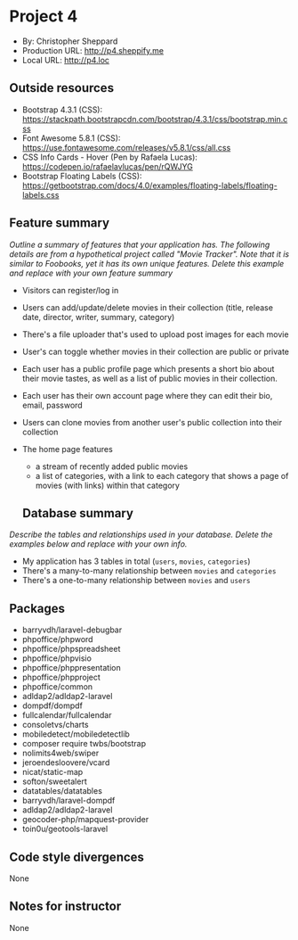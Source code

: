 # Project 4
+ By: Christopher Sheppard
+ Production URL: <http://p4.sheppify.me>
+ Local URL: <http://p4.loc>

## Outside resources
+ Bootstrap 4.3.1 (CSS): <https://stackpath.bootstrapcdn.com/bootstrap/4.3.1/css/bootstrap.min.css>
+ Font Awesome 5.8.1 (CSS): <https://use.fontawesome.com/releases/v5.8.1/css/all.css>
+ CSS Info Cards - Hover (Pen by Rafaela Lucas): <https://codepen.io/rafaelavlucas/pen/rQWJYG>
+ Bootstrap Floating Labels (CSS): <https://getbootstrap.com/docs/4.0/examples/floating-labels/floating-labels.css>

## Feature summary
*Outline a summary of features that your application has. The following details are from a hypothetical project called "Movie Tracker". Note that it is similar to Foobooks, yet it has its own unique features. Delete this example and replace with your own feature summary*

+ Visitors can register/log in
+ Users can add/update/delete movies in their collection (title, release date, director, writer, summary, category)
+ There's a file uploader that's used to upload post images for each movie
+ User's can toggle whether movies in their collection are public or private
+ Each user has a public profile page which presents a short bio about their movie tastes, as well as a list of public movies in their collection.
+ Each user has their own account page where they can edit their bio, email, password
+ Users can clone movies from another user's public collection into their collection
+ The home page features
  + a stream of recently added public movies
  + a list of categories, with a link to each category that shows a page of movies (with links) within that category

  ## Database summary
*Describe the tables and relationships used in your database. Delete the examples below and replace with your own info.*

+ My application has 3 tables in total (`users`, `movies`, `categories`)
+ There's a many-to-many relationship between `movies` and `categories`
+ There's a one-to-many relationship between `movies` and `users`

## Packages
+   barryvdh/laravel-debugbar
+   phpoffice/phpword
+   phpoffice/phpspreadsheet
+   phpoffice/phpvisio
+   phpoffice/phppresentation
+   phpoffice/phpproject
+   phpoffice/common
+   adldap2/adldap2-laravel
+   dompdf/dompdf
+   fullcalendar/fullcalendar
+   consoletvs/charts
+   mobiledetect/mobiledetectlib
+   composer require twbs/bootstrap
+   nolimits4web/swiper
+   jeroendesloovere/vcard
+   nicat/static-map
+   softon/sweetalert
+   datatables/datatables
+   barryvdh/laravel-dompdf
+   adldap2/adldap2-laravel
+   geocoder-php/mapquest-provider
+   toin0u/geotools-laravel

## Code style divergences
None

## Notes for instructor
None
